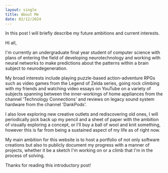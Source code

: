 ```yaml
---
layout: single
title: About Me
date: 02/12/2024
---
```

In this post I will briefly describe my future ambitions and current interests.  
<!--more-->
  
<!--more-->
Hi all,  
<!--more-->
I'm currently an undergraduate final year student of computer science with plans of entering the field of developing neurotechnology and working with neural networks to make predictions about the patterns within a brain subject to neurodegeneration.  
<!--more-->
My broad interests include playing puzzle-based action-adventure RPGs such as video games from the Legend of Zelda series, going rock climbing with my friends and watching video essays on YouTube on a variety of subjects spanning between the inner-workings of home appliances from the channel 'Technology Connections' and reviews on legacy sound system hardware from the channel 'DankPods'.  
<!--more-->
I also love exploring new creative outlets and rediscovering old ones, I will periodically pick back up my pencil and a sheet of paper with the ambition of visually exploring a concept, or I'll buy a ball of wool and knit something, however this is far from being a sustained aspect of my life as of right now.  
<!--more-->
My main ambition for this website is to host a portfolio of not only software creations but also to publicly document my progress with a manner of projects, whether it be a sketch I'm working on or a climb that I'm in the process of solving.  
<!--more-->
Thanks for reading this introductory post!  
